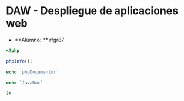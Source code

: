# DAW - Despliegue de aplicaciones web

- **Alumno: ** rfgr87

```php
<?php

phpinfo();

echo `phpDocumentor`

echo `JavaDoc`

?>
```
